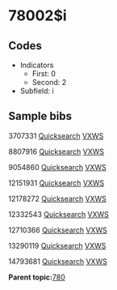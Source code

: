 # 78002$i

## Codes

-   Indicators
    -   First: 0
    -   Second: 2
-   Subfield: i

## Sample bibs

3707331 [Quicksearch](https://search.library.yale.edu/catalog/3707331) [VXWS](http://prodorbis.library.yale.edu:7014/vxws/GetHoldingsService?bibId=3707331)

8807916 [Quicksearch](https://search.library.yale.edu/catalog/8807916) [VXWS](http://prodorbis.library.yale.edu:7014/vxws/GetHoldingsService?bibId=8807916)

9054860 [Quicksearch](https://search.library.yale.edu/catalog/9054860) [VXWS](http://prodorbis.library.yale.edu:7014/vxws/GetHoldingsService?bibId=9054860)

12151931 [Quicksearch](https://search.library.yale.edu/catalog/12151931) [VXWS](http://prodorbis.library.yale.edu:7014/vxws/GetHoldingsService?bibId=12151931)

12178272 [Quicksearch](https://search.library.yale.edu/catalog/12178272) [VXWS](http://prodorbis.library.yale.edu:7014/vxws/GetHoldingsService?bibId=12178272)

12332543 [Quicksearch](https://search.library.yale.edu/catalog/12332543) [VXWS](http://prodorbis.library.yale.edu:7014/vxws/GetHoldingsService?bibId=12332543)

12710366 [Quicksearch](https://search.library.yale.edu/catalog/12710366) [VXWS](http://prodorbis.library.yale.edu:7014/vxws/GetHoldingsService?bibId=12710366)

13290119 [Quicksearch](https://search.library.yale.edu/catalog/13290119) [VXWS](http://prodorbis.library.yale.edu:7014/vxws/GetHoldingsService?bibId=13290119)

14793681 [Quicksearch](https://search.library.yale.edu/catalog/14793681) [VXWS](http://prodorbis.library.yale.edu:7014/vxws/GetHoldingsService?bibId=14793681)

**Parent topic:**[780](../../tags/780/780.md)

